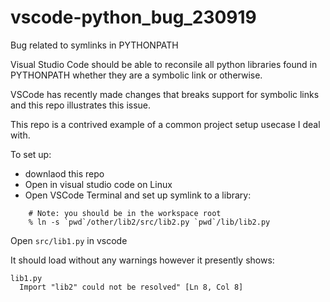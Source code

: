 # vscode-python_bug_230919
Bug related to symlinks in PYTHONPATH

Visual Studio Code should be able to reconsile all python libraries found in PYTHONPATH whether they are a symbolic link or otherwise.

VSCode has recently made changes that breaks support for symbolic links and this repo illustrates this issue.

This repo is a contrived example of a common project setup usecase I deal with.

To set up:
* downlaod this repo
* Open in visual studio code on Linux
* Open VSCode Terminal and set up symlink to a library:
```
    # Note: you should be in the workspace root 
    % ln -s `pwd`/other/lib2/src/lib2.py `pwd`/lib/lib2.py
```

Open `src/lib1.py` in vscode

It should load without any warnings however it presently shows:
```
lib1.py
  Import "lib2" could not be resolved" [Ln 8, Col 8]
```

